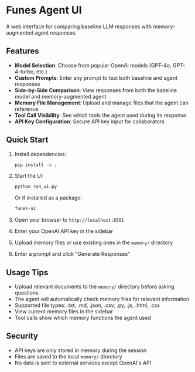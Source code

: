 # Funes Agent UI

A web interface for comparing baseline LLM responses with memory-augmented agent responses.

## Features

- **Model Selection**: Choose from popular OpenAI models (GPT-4o, GPT-4-turbo, etc.)
- **Custom Prompts**: Enter any prompt to test both baseline and agent responses
- **Side-by-Side Comparison**: View responses from both the baseline model and memory-augmented agent
- **Memory File Management**: Upload and manage files that the agent can reference
- **Tool Call Visibility**: See which tools the agent used during its response
- **API Key Configuration**: Secure API key input for collaborators

## Quick Start

1. Install dependencies:
   ```bash
   pip install -e .
   ```

2. Start the UI:
   ```bash
   python run_ui.py
   ```
   
   Or if installed as a package:
   ```bash
   funes-ui
   ```

3. Open your browser to `http://localhost:8501`

4. Enter your OpenAI API key in the sidebar

5. Upload memory files or use existing ones in the `memory/` directory

6. Enter a prompt and click "Generate Responses"

## Usage Tips

- Upload relevant documents to the `memory/` directory before asking questions
- The agent will automatically check memory files for relevant information
- Supported file types: .txt, .md, .json, .csv, .py, .js, .html, .css
- View current memory files in the sidebar
- Tool calls show which memory functions the agent used

## Security

- API keys are only stored in memory during the session
- Files are saved to the local `memory/` directory
- No data is sent to external services except OpenAI's API